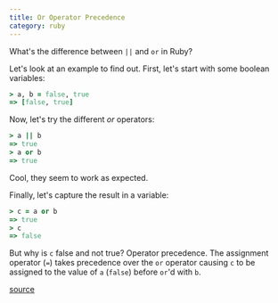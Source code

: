 ```yaml
---
title: Or Operator Precedence
category: ruby
---
```


What's the difference between `||` and `or` in Ruby?

Let's look at an example to find out. First, let's start with some boolean
variables:

```ruby
> a, b = false, true
=> [false, true]
```

Now, let's try the different _or_ operators:

```ruby
> a || b
=> true
> a or b
=> true
```

Cool, they seem to work as expected.

Finally, let's capture the result in a variable:

```ruby
> c = a or b
=> true
> c
=> false
```

But why is `c` false and not true? Operator precedence. The assignment
operator (`=`) takes precedence over the `or` operator causing `c` to be
assigned to the value of `a` (`false`) before `or`'d with `b`.

[source](http://stackoverflow.com/questions/2083112/difference-between-or-and-in-ruby)
